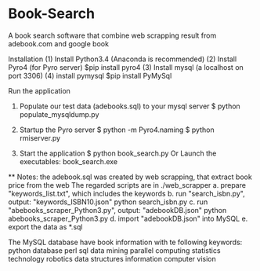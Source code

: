 # Book-Search
A book search software that combine web scrapping result from adebook.com and google book


Installation 
(1) Install Python3.4 (Anaconda is recommended)
(2) Install Pyro4 (for Pyro server)
$pip install pyro4
(3) Install mysql (a localhost on port 3306)
(4) install pymysql
$pip install PyMySql


Run the application 
1.	Populate our test data (adebooks.sql) to your mysql server
$ python populate_mysqldump.py

2.	Startup the Pyro server
$ python -m Pyro4.naming
$ python rmiserver.py

3.	Start the application 
$ python book_search.py
Or 
Launch the executables: book_search.exe 


** Notes: the adebook.sql was created by web scrapping, that extract book price from the web 
The regarded scripts are in  ./web_scrapper
a. prepare "keywords_list.txt", which includes the keywords 
b. run "search_isbn.py", output: "keywords_ISBN10.json"
	python search_isbn.py
c. run "abebooks_scraper_Python3.py", output: "adebookDB.json"
	python abebooks_scraper_Python3.py
d. import "adebookDB.json" into MySQL
e. export the data as *.sql

The MySQL database have book information with te following keywords: 
python
database
perl
sql
data mining
parallel computing
statistics
technology
robotics
data structures
information
computer vision
